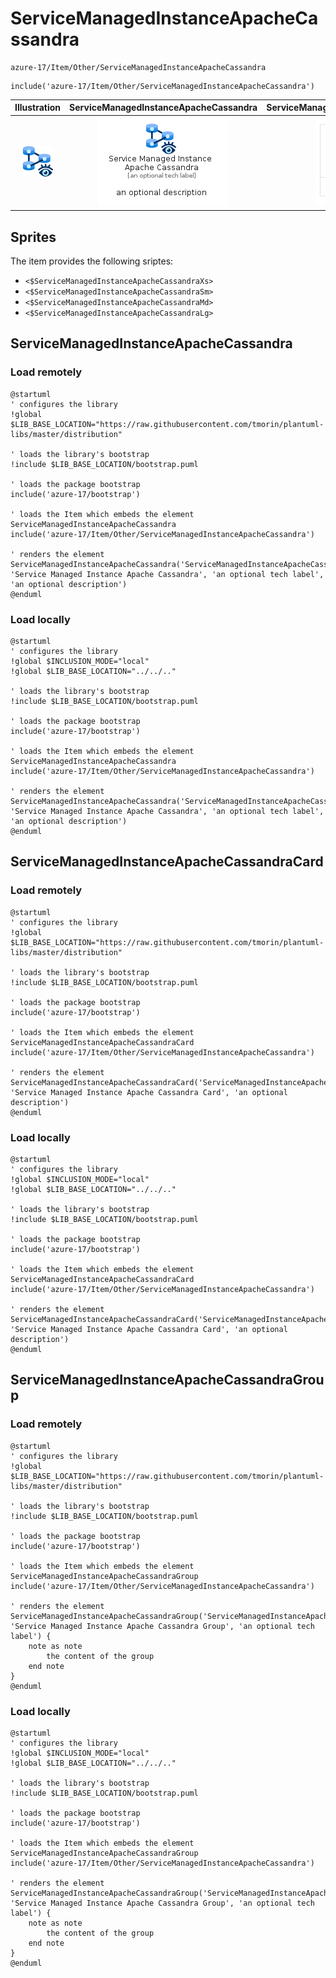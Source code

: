 # ServiceManagedInstanceApacheCassandra


```text
azure-17/Item/Other/ServiceManagedInstanceApacheCassandra
```

```text
include('azure-17/Item/Other/ServiceManagedInstanceApacheCassandra')
```



| Illustration | ServiceManagedInstanceApacheCassandra | ServiceManagedInstanceApacheCassandraCard | ServiceManagedInstanceApacheCassandraGroup |
| :---: | :---: | :---: | :---: |
| ![illustration for Illustration](../../../azure-17/Item/Other/ServiceManagedInstanceApacheCassandra.png) | ![illustration for ServiceManagedInstanceApacheCassandra](../../../azure-17/Item/Other/ServiceManagedInstanceApacheCassandra.Local.png) | ![illustration for ServiceManagedInstanceApacheCassandraCard](../../../azure-17/Item/Other/ServiceManagedInstanceApacheCassandraCard.Local.png) | ![illustration for ServiceManagedInstanceApacheCassandraGroup](../../../azure-17/Item/Other/ServiceManagedInstanceApacheCassandraGroup.Local.png) |



## Sprites
The item provides the following sriptes:

- `<$ServiceManagedInstanceApacheCassandraXs>`
- `<$ServiceManagedInstanceApacheCassandraSm>`
- `<$ServiceManagedInstanceApacheCassandraMd>`
- `<$ServiceManagedInstanceApacheCassandraLg>`





## ServiceManagedInstanceApacheCassandra

### Load remotely
```plantuml
@startuml
' configures the library
!global $LIB_BASE_LOCATION="https://raw.githubusercontent.com/tmorin/plantuml-libs/master/distribution"

' loads the library's bootstrap
!include $LIB_BASE_LOCATION/bootstrap.puml

' loads the package bootstrap
include('azure-17/bootstrap')

' loads the Item which embeds the element ServiceManagedInstanceApacheCassandra
include('azure-17/Item/Other/ServiceManagedInstanceApacheCassandra')

' renders the element
ServiceManagedInstanceApacheCassandra('ServiceManagedInstanceApacheCassandra', 'Service Managed Instance Apache Cassandra', 'an optional tech label', 'an optional description')
@enduml
```

### Load locally
```plantuml
@startuml
' configures the library
!global $INCLUSION_MODE="local"
!global $LIB_BASE_LOCATION="../../.."

' loads the library's bootstrap
!include $LIB_BASE_LOCATION/bootstrap.puml

' loads the package bootstrap
include('azure-17/bootstrap')

' loads the Item which embeds the element ServiceManagedInstanceApacheCassandra
include('azure-17/Item/Other/ServiceManagedInstanceApacheCassandra')

' renders the element
ServiceManagedInstanceApacheCassandra('ServiceManagedInstanceApacheCassandra', 'Service Managed Instance Apache Cassandra', 'an optional tech label', 'an optional description')
@enduml
```

## ServiceManagedInstanceApacheCassandraCard

### Load remotely
```plantuml
@startuml
' configures the library
!global $LIB_BASE_LOCATION="https://raw.githubusercontent.com/tmorin/plantuml-libs/master/distribution"

' loads the library's bootstrap
!include $LIB_BASE_LOCATION/bootstrap.puml

' loads the package bootstrap
include('azure-17/bootstrap')

' loads the Item which embeds the element ServiceManagedInstanceApacheCassandraCard
include('azure-17/Item/Other/ServiceManagedInstanceApacheCassandra')

' renders the element
ServiceManagedInstanceApacheCassandraCard('ServiceManagedInstanceApacheCassandraCard', 'Service Managed Instance Apache Cassandra Card', 'an optional description')
@enduml
```

### Load locally
```plantuml
@startuml
' configures the library
!global $INCLUSION_MODE="local"
!global $LIB_BASE_LOCATION="../../.."

' loads the library's bootstrap
!include $LIB_BASE_LOCATION/bootstrap.puml

' loads the package bootstrap
include('azure-17/bootstrap')

' loads the Item which embeds the element ServiceManagedInstanceApacheCassandraCard
include('azure-17/Item/Other/ServiceManagedInstanceApacheCassandra')

' renders the element
ServiceManagedInstanceApacheCassandraCard('ServiceManagedInstanceApacheCassandraCard', 'Service Managed Instance Apache Cassandra Card', 'an optional description')
@enduml
```

## ServiceManagedInstanceApacheCassandraGroup

### Load remotely
```plantuml
@startuml
' configures the library
!global $LIB_BASE_LOCATION="https://raw.githubusercontent.com/tmorin/plantuml-libs/master/distribution"

' loads the library's bootstrap
!include $LIB_BASE_LOCATION/bootstrap.puml

' loads the package bootstrap
include('azure-17/bootstrap')

' loads the Item which embeds the element ServiceManagedInstanceApacheCassandraGroup
include('azure-17/Item/Other/ServiceManagedInstanceApacheCassandra')

' renders the element
ServiceManagedInstanceApacheCassandraGroup('ServiceManagedInstanceApacheCassandraGroup', 'Service Managed Instance Apache Cassandra Group', 'an optional tech label') {
    note as note
        the content of the group
    end note
}
@enduml
```

### Load locally
```plantuml
@startuml
' configures the library
!global $INCLUSION_MODE="local"
!global $LIB_BASE_LOCATION="../../.."

' loads the library's bootstrap
!include $LIB_BASE_LOCATION/bootstrap.puml

' loads the package bootstrap
include('azure-17/bootstrap')

' loads the Item which embeds the element ServiceManagedInstanceApacheCassandraGroup
include('azure-17/Item/Other/ServiceManagedInstanceApacheCassandra')

' renders the element
ServiceManagedInstanceApacheCassandraGroup('ServiceManagedInstanceApacheCassandraGroup', 'Service Managed Instance Apache Cassandra Group', 'an optional tech label') {
    note as note
        the content of the group
    end note
}
@enduml
```

